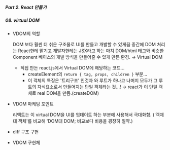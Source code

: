 ##### Part 2. React 만들기

##### 08. virtual DOM

- VDOM의 역할

  DOM 보다 훨씬 더 쉬운 구조물로 UI를 만들고 개발할 수 있게끔 중간에 DOM 처리는 React한테 맡기고 개발자한테는 JSX라고 하는 마치 DOM/html 태그와 비슷한 Component 베이스의 개발 방식을 만들어줄 수 있게 만든 환경. → Virtual DOM

  - 직접 만든 react.js에서 Virtual DOM에 해당하는 코드...
    - createElement의 `return { tag, props, children }` 부분...
    - 이 객체의 특징은 '트리구조' 인것과 와 루트가 하나고 나머지 모두가 그 루트의 자식요소로서 만들어지는 단일 객체라는 것...! → react가 이 단일 객체로 real DOM을 만듬.(createDOM)

- VDOM 마케팅 포인트

  리액트는 이 virtual DOM을 UI를 업데이트 하는 부분에 사용해서 극대화함. ('객체대 객체'를 비교해 'DOM대 DOM; 비교보다 비용을 굉장히 절약.)

- diff 구조 구현
- VDOM 구현체
